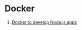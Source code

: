 # Docker

1. [Docker to develop Node.js apps](https://dev.to/alex_barashkov/using-docker-for-nodejs-in-development-and-production-3cgp)

